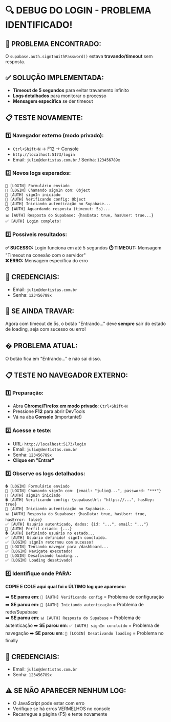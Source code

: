 # 🔍 DEBUG DO LOGIN - PROBLEMA IDENTIFICADO!

## 🎯 **PROBLEMA ENCONTRADO:**
O `supabase.auth.signInWithPassword()` estava **travando/timeout** sem resposta.

## ✅ **SOLUÇÃO IMPLEMENTADA:**
- **Timeout de 5 segundos** para evitar travamento infinito
- **Logs detalhados** para monitorar o processo  
- **Mensagem específica** se der timeout

## 📋 **TESTE NOVAMENTE:**

### 1️⃣ **Navegador externo (modo privado):**
- `Ctrl+Shift+N` → F12 → Console
- `http://localhost:5173/login`
- Email: `julio@dentistas.com.br` / Senha: `123456789x`

### 2️⃣ **Novos logs esperados:**
```
🚀 [LOGIN] Formulário enviado
🔐 [LOGIN] Chamando signIn com: Object  
🔄 [AUTH] signIn iniciado
🔧 [AUTH] Verificando config: Object
📡 [AUTH] Iniciando autenticação no Supabase...
⏱️ [AUTH] Aguardando resposta (timeout: 5s)...
📊 [AUTH] Resposta do Supabase: {hasData: true, hasUser: true...}
✅ [AUTH] Login completo!
```

### 3️⃣ **Possíveis resultados:**

**✅ SUCESSO:** Login funciona em até 5 segundos
**⏱️ TIMEOUT:** Mensagem "Timeout na conexão com o servidor"  
**❌ ERRO:** Mensagem específica do erro

## 🎯 **CREDENCIAIS:**
- Email: `julio@dentistas.com.br`
- Senha: `123456789x`

## 🚀 **SE AINDA TRAVAR:**
Agora com timeout de 5s, o botão "Entrando..." deve **sempre** sair do estado de loading, seja com sucesso ou erro!

## � **PROBLEMA ATUAL:**
O botão fica em "Entrando..." e não sai disso.

## 📋 **TESTE NO NAVEGADOR EXTERNO:**

### 1️⃣ **Preparação:**
- Abra **Chrome/Firefox em modo privado**: `Ctrl+Shift+N`
- Pressione **F12** para abrir DevTools
- Vá na aba **Console** (importante!)

### 2️⃣ **Acesse e teste:**
- URL: `http://localhost:5173/login`
- Email: `julio@dentistas.com.br`
- Senha: `123456789x`
- **Clique em "Entrar"**

### 3️⃣ **Observe os logs detalhados:**
```
� [LOGIN] Formulário enviado
🔐 [LOGIN] Chamando signIn com: {email: "julio@...", password: "***"}
🔄 [AUTH] signIn iniciado
� [AUTH] Verificando config: {supabaseUrl: "https://...", hasKey: true}
📡 [AUTH] Iniciando autenticação no Supabase...
📊 [AUTH] Resposta do Supabase: {hasData: true, hasUser: true, hasError: false}
✅ [AUTH] Usuário autenticado, dados: {id: "...", email: "..."}
👤 [AUTH] Perfil criado: {...}
� [AUTH] Definindo usuário no estado...
✅ [AUTH] Usuário definido! signIn concluído.
✅ [LOGIN] signIn retornou com sucesso!
🎯 [LOGIN] Tentando navegar para /dashboard...
✅ [LOGIN] Navigate executado!
🔄 [LOGIN] Desativando loading...
✅ [LOGIN] Loading desativado!
```

### 4️⃣ **Identifique onde PARA:**
**COPIE E COLE aqui qual foi o ÚLTIMO log que apareceu:**

➡️ **SE parou em**: `🔧 [AUTH] Verificando config` = Problema de configuração
➡️ **SE parou em**: `📡 [AUTH] Iniciando autenticação` = Problema de rede/Supabase  
➡️ **SE parou em**: `📊 [AUTH] Resposta do Supabase` = Problema de autenticação
➡️ **SE parou em**: `✅ [AUTH] signIn concluído` = Problema de navegação
➡️ **SE parou em**: `🔄 [LOGIN] Desativando loading` = Problema no finally

## 🎯 **CREDENCIAIS:**
- Email: `julio@dentistas.com.br`
- Senha: `123456789x`

## ⚠️ **SE NÃO APARECER NENHUM LOG:**
- O JavaScript pode estar com erro
- Verifique se há erros VERMELHOS no console
- Recarregue a página (F5) e tente novamente
